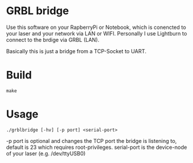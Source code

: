 # GRBL bridge
Use this software on your RapberryPi or Notebook, which is conencted to your laser and your network via LAN or WIFI. Personally I use Lightburn to connect to the brdige via GRBL (LAN).

Basically this is just a bridge from a TCP-Socket to UART.

# Build
```
make
```

# Usage
```
./grblbridge [-hv] [-p port] <serial-port>
```
-p port is optional and changes the TCP port the bridge is listening to, default is 23 which requires root-privileges.
serial-port is the device-node of your laser (e.g. /dev/ttyUSB0)
